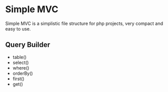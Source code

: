 # Simple MVC

Simple MVC is a simplistic file structure for php projects, very compact and easy to use.

## Query Builder
* table() 
* select()
* where()  
* orderBy()
* first()
* get()   
